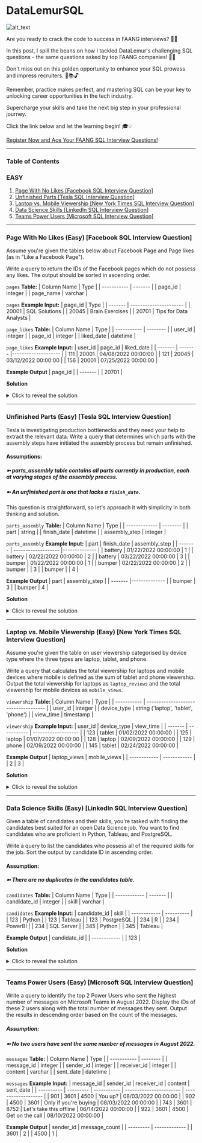 # DataLemurSQL

![alt_text](https://datalemur.com/_next/image?url=%2Flogo.png&w=256&q=75 "DataLemur Logo")

Are you ready to crack the code to success in FAANG interviews? 🚀✨ 

In this post, I spill the beans on how I tackled DataLemur's challenging SQL questions - the same questions asked by top FAANG companies! 💼🔥 

Don't miss out on this golden opportunity to enhance your SQL prowess and impress recruiters. 💪📚🔓

Remember, practice makes perfect, and mastering SQL can be your key to unlocking career opportunities in the tech industry. 

Supercharge your skills and take the next big step in your professional journey. 

Click the link below and let the learning begin! 🎓💡

[Register Now and Ace Your FAANG SQL Interview Questions!](https://datalemur.com?referralCode=oW4bvkNc)

---

### Table of Contents
### EASY
1. [Page With No Likes [Facebook SQL Interview Question]](#easy1)
2. [Unfinished Parts [Tesla SQL Interview Question]](#easy2)
3. [Laptop vs. Mobile Viewership [New York Times SQL Interview Question]](#easy3)
4. [Data Science Skills [LinkedIn SQL Interview Question]](#easy4)
5. [Teams Power Users [Microsoft SQL Interview Question]](#easy5)

---

### <a id="easy1"></a>Page With No Likes (Easy) [Facebook SQL Interview Question]

Assume you're given the tables below about Facebook Page and Page likes (as in "Like a Facebook Page").

Write a query to return the IDs of the Facebook pages which do not possess any likes. The output should be sorted in ascending order.

`pages` **Table:**
| Column Name | Type    |
| ----------- | ------- |
| page_id     | integer |
| page_name   | varchar |

`pages` **Example Input:**
| page_id | Type                   |
| ------- | ---------------------- |
| 20001	  | SQL Solutions          |
| 20045	  | Brain Exercises        |
| 20701	  | Tips for Data Analysts |

`page_likes` **Table:**
| Column Name | Type     |
| ----------- | -------- |
| user_id     | integer  |
| page_id     | integer  |
| liked_date  | datetime |

`page_likes` **Example Input:**
| user_id |	page_id | liked_date          |
| ------- | ------- |-------------------- |
| 111	    | 20001	  | 04/08/2022 00:00:00 |
| 121	    | 20045	  | 03/12/2022 00:00:00 |
| 156	    | 20001	  | 07/25/2022 00:00:00 |

**Example Output**
| page_id |
| ------- |
| 20701   | 

**Solution**
<details>
  <summary>Click to reveal the solution</summary>
<pre><code>
WITH a AS
  (SELECT page_id
  FROM pages
  JOIN page_likes
  USING(page_id))
SELECT DISTINCT page_id
FROM pages
WHERE page_id NOT IN 
  (SELECT * FROM a)
ORDER BY 1;
</code></pre>
</details>

---

### <a id="easy2"></a>Unfinished Parts (Easy) [Tesla SQL Interview Question]

Tesla is investigating production bottlenecks and they need your help to extract the relevant data. Write a query that determines which parts with the assembly steps have initiated the assembly process but remain unfinished.

#### Assumptions:

##### ➼ parts_assembly table contains all parts currently in production, each at varying stages of the assembly process.

##### ➼ An unfinished part is one that lacks a `finish_date`.

This question is straightforward, so let's approach it with simplicity in both thinking and solution.

`parts_assembly` **Table:**
| Column Name   | Type     |
| ------------- | -------- |
| part          | string   |
| finish_date   | datetime |
| assembly_step | integer  |

`parts_assembly` **Example Input:**
| part    | finish_date         | assembly_step |
| ------- | ------------------- |-------------- |
| battery	| 01/22/2022 00:00:00	| 1             |
| battery	| 02/22/2022 00:00:00	| 2             |
| battery	| 03/22/2022 00:00:00	| 3             |
| bumper	| 01/22/2022 00:00:00	| 1             |
| bumper	| 02/22/2022 00:00:00	| 2             |
| bumper	|                     | 3             |
| bumper	| 		                | 4             |

**Example Output**
| part    | assembly_step |
| ------- |-------------- |
| bumper	| 3             |
| bumper	| 4             |

**Solution**
<details>
  <summary>Click to reveal the solution</summary>
<pre><code>
SELECT part, assembly_step
FROM parts_assembly
WHERE finish_date IS NULL
;
</code></pre>
</details>

---

### <a id="easy3"></a>Laptop vs. Mobile Viewership (Easy) [New York Times SQL Interview Question]

Assume you're given the table on user viewership categorised by device type where the three types are laptop, tablet, and phone.

Write a query that calculates the total viewership for laptops and mobile devices where mobile is defined as the sum of tablet and phone viewership. Output the total viewership for laptops as `laptop_reviews` and the total viewership for mobile devices as `mobile_views`.

`viewership` **Table:**
| Column Name |	Type                                 |
| ----------- | ------------------------------------ |
| user_id	    | integer                              |
| device_type	| string ('laptop', 'tablet', 'phone') |
| view_time	  | timestamp                            |

`viewership` **Example Input:**
| user_id |	device_type | view_time           |
| ------- | ----------- | ------------------- |
| 123	    | tablet	    | 01/02/2022 00:00:00 |
| 125	    | laptop	    | 01/07/2022 00:00:00 |
| 128     |	laptop	    | 02/09/2022 00:00:00 |
| 129     |	phone	      | 02/09/2022 00:00:00 |
| 145	    | tablet	    | 02/24/2022 00:00:00 |


**Example Output**
| laptop_views | mobile_views |
| ------------ | ------------ |
| 2          	 | 3            |

**Solution**
<details>
  <summary>Click to reveal the solution</summary>
<pre><code>
WITH a AS
  (SELECT COUNT(*) mobile_views
  FROM viewership
  WHERE device_type IN ('tablet', 'phone')),
b AS
  (SELECT COUNT(*) laptop_views
  FROM viewership
  WHERE device_type = 'laptop')
SELECT *
FROM b, a
;
</code></pre>
</details>

---

### <a id="easy4"></a>Data Science Skills (Easy) [LinkedIn SQL Interview Question]

Given a table of candidates and their skills, you're tasked with finding the candidates best suited for an open Data Science job. You want to find candidates who are proficient in Python, Tableau, and PostgreSQL.

Write a query to list the candidates who possess all of the required skills for the job. Sort the output by candidate ID in ascending order.

#### Assumption:

##### ➼ There are no duplicates in the candidates table.

`candidates` **Table:**
| Column Name  |	Type   |
| ------------ | ------- |
| candidate_id | integer |
| skill        | varchar |

`candidates` **Example Input:**
| candidate_id |	skill     |
| ------------ | ---------- | 
| 123	         | Python     |
| 123	         | Tableau    |
| 123	         | PostgreSQL |
| 234	         | R          |
| 234	         | PowerBI    |
| 234	         | SQL Server |
| 345	         | Python     |
| 345	         | Tableau    |

**Example Output**
| candidate_id | 
| ------------ | 
| 123       	 | 

**Solution**
<details>
  <summary>Click to reveal the solution</summary>
<pre><code>
SELECT candidate_id
FROM candidates
WHERE skill IN ('Python', 'Tableau', 'PostgreSQL')
GROUP BY candidate_id
HAVING COUNT(candidate_id) = 3
ORDER BY 1
;
</code></pre>
</details>

---

### <a id="easy5"></a>Teams Power Users (Easy) [Microsoft SQL Interview Question]

Write a query to identify the top 2 Power Users who sent the highest number of messages on Microsoft Teams in August 2022. Display the IDs of these 2 users along with the total number of messages they sent. Output the results in descending order based on the count of the messages.

##### Assumption:

##### ➼ No two users have sent the same number of messages in August 2022.

`messages` **Table:**
| Column Name |	Type     |
| ----------- | -------- |
| message_id  | integer  |
| sender_id   | integer  |
| receiver_id | integer  |
| content     | varchar  |
| sent_date   | datetime |

`messages` **Example Input:**
| message_id | sender_id | receiver_id | content                 | sent_date           |
| ---------- | --------- | ----------- | ----------------------- | ------------------- |
| 901        | 3601      | 4500        | You up?                 | 08/03/2022 00:00:00 | 
| 902        | 4500      | 3601        | Only if you're buying   | 08/03/2022 00:00:00 |
| 743	       | 3601      | 8752        | Let's take this offline | 06/14/2022 00:00:00 |
| 922        | 3601      | 4500        | Get on the call         | 08/10/2022 00:00:00 |

**Example Output**
| sender_id | message_count | 
| --------- | ------------- |
| 3601   	  | 2             |
| 4500      | 1             |
